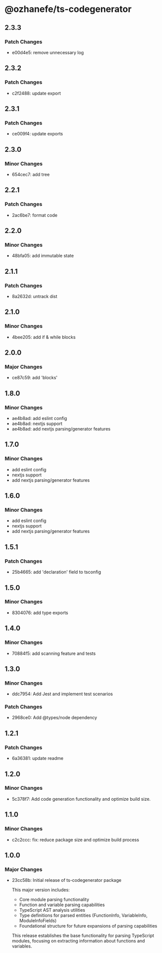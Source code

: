 # @ozhanefe/ts-codegenerator

## 2.3.3

### Patch Changes

- e00d4e5: remove unnecessary log

## 2.3.2

### Patch Changes

- c2f2488: update export

## 2.3.1

### Patch Changes

- ce009f4: update exports

## 2.3.0

### Minor Changes

- 654cec7: add tree

## 2.2.1

### Patch Changes

- 2ac6be7: format code

## 2.2.0

### Minor Changes

- 48bfa05: add immutable state

## 2.1.1

### Patch Changes

- 8a2632d: untrack dist

## 2.1.0

### Minor Changes

- 4bee205: add if & while blocks

## 2.0.0

### Major Changes

- ce87c59: add 'blocks'

## 1.8.0

### Minor Changes

- ae4b8ad: add eslint config
- ae4b8ad: nextjs support
- ae4b8ad: add nextjs parsing/generator features

## 1.7.0

### Minor Changes

- add eslint config
- nextjs support
- add nextjs parsing/generator features

## 1.6.0

### Minor Changes

- add eslint config
- nextjs support
- add nextjs parsing/generator features

## 1.5.1

### Patch Changes

- 25b4665: add 'declaration' field to tsconfig

## 1.5.0

### Minor Changes

- 8304076: add type exports

## 1.4.0

### Minor Changes

- 70884f5: add scanning feature and tests

## 1.3.0

### Minor Changes

- ddc7954: Add Jest and implement test scenarios

### Patch Changes

- 2968ce0: Add @types/node dependency

## 1.2.1

### Patch Changes

- 6a36381: update readme

## 1.2.0

### Minor Changes

- 5c378f7: Add code generation functionality and optimize build size.

## 1.1.0

### Minor Changes

- c2c2ccc: fix: reduce package size and optimize build process

## 1.0.0

### Major Changes

- 23cc58b: Initial release of ts-codegenerator package

  This major version includes:

  - Core module parsing functionality
  - Function and variable parsing capabilities
  - TypeScript AST analysis utilities
  - Type definitions for parsed entities (FunctionInfo, VariableInfo, ModuleInfoFields)
  - Foundational structure for future expansions of parsing capabilities

  This release establishes the base functionality for parsing TypeScript modules,
  focusing on extracting information about functions and variables.
